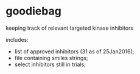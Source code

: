 # goodiebag

keeping track of relevant targeted kinase inhibitors

includes: 
* list of approved inhibitors (31 as of 25Jan2016);
* file containing smiles strings;
* select inhibitors still in trials;


